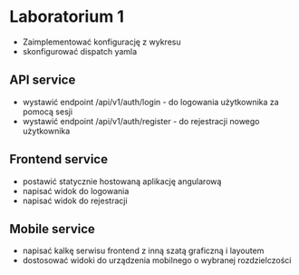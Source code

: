# Laboratorium 1

* Zaimplementować konfigurację z wykresu
* skonfigurować dispatch yamla

## API service
* wystawić endpoint /api/v1/auth/login - do logowania użytkownika za pomocą sesji
* wystawić endpoint /api/v1/auth/register - do rejestracji nowego użytkownika

## Frontend service

* postawić statycznie hostowaną aplikację angularową
* napisać widok do logowania
* napisać widok do rejestracji

## Mobile service

* napisać kalkę serwisu frontend z inną szatą graficzną i layoutem
* dostosować widoki do urządzenia mobilnego o wybranej rozdzielczości